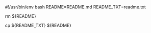 #!/usr/bin/env bash
README=README.md
README_TXT=readme.txt

rm ${README}

cp ${README_TXT} ${README}